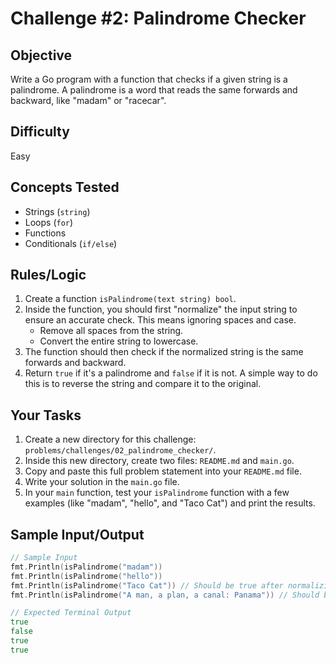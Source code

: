 # Challenge #2: Palindrome Checker

## Objective
Write a Go program with a function that checks if a given string is a palindrome. A palindrome is a word that reads the same forwards and backward, like "madam" or "racecar".

## Difficulty
Easy

## Concepts Tested
* Strings (`string`)
* Loops (`for`)
* Functions
* Conditionals (`if/else`)

## Rules/Logic
1.  Create a function `isPalindrome(text string) bool`.
2.  Inside the function, you should first "normalize" the input string to ensure an accurate check. This means ignoring spaces and case.
    * Remove all spaces from the string.
    * Convert the entire string to lowercase.
3.  The function should then check if the normalized string is the same forwards and backward.
4.  Return `true` if it's a palindrome and `false` if it is not. A simple way to do this is to reverse the string and compare it to the original.

## Your Tasks
1.  Create a new directory for this challenge: `problems/challenges/02_palindrome_checker/`.
2.  Inside this new directory, create two files: `README.md` and `main.go`.
3.  Copy and paste this full problem statement into your `README.md` file.
4.  Write your solution in the `main.go` file.
5.  In your `main` function, test your `isPalindrome` function with a few examples (like "madam", "hello", and "Taco Cat") and print the results.

## Sample Input/Output
```go
// Sample Input
fmt.Println(isPalindrome("madam"))
fmt.Println(isPalindrome("hello"))
fmt.Println(isPalindrome("Taco Cat")) // Should be true after normalizing
fmt.Println(isPalindrome("A man, a plan, a canal: Panama")) // Should be true after all replacements of all non-alphanumeric characters

// Expected Terminal Output
true
false
true
true